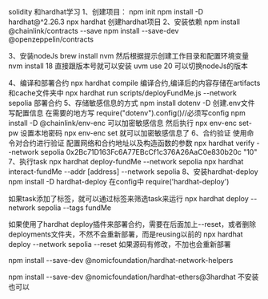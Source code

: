 solidity 和hardhat学习
1、创建项目：
npm init
npm install -D hardhat@^2.26.3
npx hardhat 创建hardhat项目
2、安装依赖
npm install @chainlink/contracts --save
npm install --save-dev @openzeppelin/contracts

3、安装nodeJs
brew install nvm 然后根据提示创建工作目录和配置环境变量
nvm install 18 直接跟版本号就可以安装
uvm use 20 可以切换nodeJs的版本

4、编译和部署合约
npx hardhat compile 编译合约,编译后的内容存储在artifacts和cache文件夹中
npx hardhat run scripts/deployFundMe.js --network sepolia 部署合约
5、存储敏感信息的方式
npm install dotenv -D 创建.env文件写配置信息 在需要的地方写 require("dotenv").config()//必须写config
npm install -D @chainlink/env-enc 可以加密敏感信息
然后执行
npx env-enc set-pw 设置本地密码
npx env-enc set 就可以加密敏感信息了
6、合约验证
使用命令对合约进行验证 配置网络和合约地址以及构造函数的参数
npx hardhat verify --network sepolia 0x2Bc71D163Fc6A77EBcCf1c376A26AaC0e830b20c "10"
7、执行task
npx hardhat deploy-fundMe --network sepolia
npx hardhat interact-fundMe --addr [address] --network sepolia
8、安装hardhat-deploy
npm install -D hardhat-deploy 在config中 require('hardhat-deploy')

如果task添加了标签，就可以通过标签来筛选task来运行
npx hardhat deploy --network sepolia --tags fundMe

如果使用了hardhat deploy插件来部署合约，需要在后面加上--reset，或者删除deployments文件夹，不然不会重新部署，而是reusing以前的
npx hardhat deploy --network sepolia --reset 如果源码有修改，不加也会重新部署

npm install --save-dev @nomicfoundation/hardhat-network-helpers

npm install --save-dev @nomicfoundation/hardhat-ethers@3hardhat 不安装也可以
